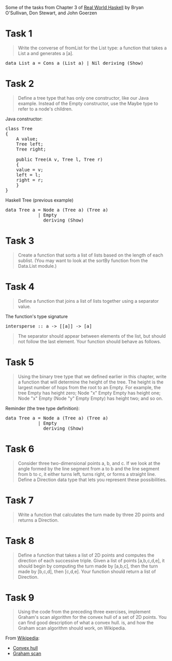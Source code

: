 Some of the tasks from Chapter 3 of [Real World Haskell](http://book.realworldhaskell.org/read/) by Bryan O'Sullivan, Don Stewart, and John Goerzen

# Task 1

> Write the converse of fromList for the List type: a function that takes a List a and generates a [a].

<pre>
data List a = Cons a (List a) | Nil deriving (Show)
</pre>

# Task 2

>Define a tree type that has only one constructor, like our Java example. Instead of the Empty constructor, use the Maybe type to refer to a node's children.

Java constructor:

<pre>
class Tree<A>
{
    A value;
    Tree<A> left;
    Tree<A> right;

    public Tree(A v, Tree<A> l, Tree<A> r)
    {
	value = v;
	left = l;
	right = r;
    }
}
</pre>

Haskell Tree (previous example)

<pre>
data Tree a = Node a (Tree a) (Tree a)
            | Empty
              deriving (Show)
</pre>

# Task 3

> Create a function that sorts a list of lists based on the length of each sublist. (You may want to look at the sortBy function from the Data.List module.)

# Task 4

> Define a function that joins a list of lists together using a separator value.

The function's type signature

<pre>
intersperse :: a -> [[a]] -> [a]
</pre>

> The separator should appear between elements of the list, but should not follow the last element. Your function should behave as follows.

# Task 5

> Using the binary tree type that we defined earlier in this chapter, write a function that will determine the height of the tree. The height is the largest number of hops from the root to an Empty. For example, the tree Empty has height zero; Node "x" Empty Empty has height one; Node "x" Empty (Node "y" Empty Empty) has height two; and so on.

Reminder (the tree type definition):

<pre>
data Tree a = Node a (Tree a) (Tree a)
            | Empty
              deriving (Show)
</pre>

# Task 6

> Consider three two-dimensional points a, b, and c. If we look at the angle formed by the line segment from a to b and the line segment from b to c, it either turns left, turns right, or forms a straight line. Define a Direction data type that lets you represent these possibilities.

# Task 7

> Write a function that calculates the turn made by three 2D points and returns a Direction.

# Task 8

> Define a function that takes a list of 2D points and computes the direction of each successive triple. Given a list of points [a,b,c,d,e], it should begin by computing the turn made by [a,b,c], then the turn made by [b,c,d], then [c,d,e]. Your function should return a list of Direction.

# Task 9

> Using the code from the preceding three exercises, implement Graham's scan algorithm for the convex hull of a set of 2D points. You can find good description of what a convex hull. is, and how the Graham scan algorithm should work, on Wikipedia.

From [Wikipedia](https://en.wikipedia.org/wiki/Main_Page):
- [Convex hull](https://en.wikipedia.org/wiki/Convex_hull)
- [Graham scan](https://en.wikipedia.org/wiki/Graham_scan)
